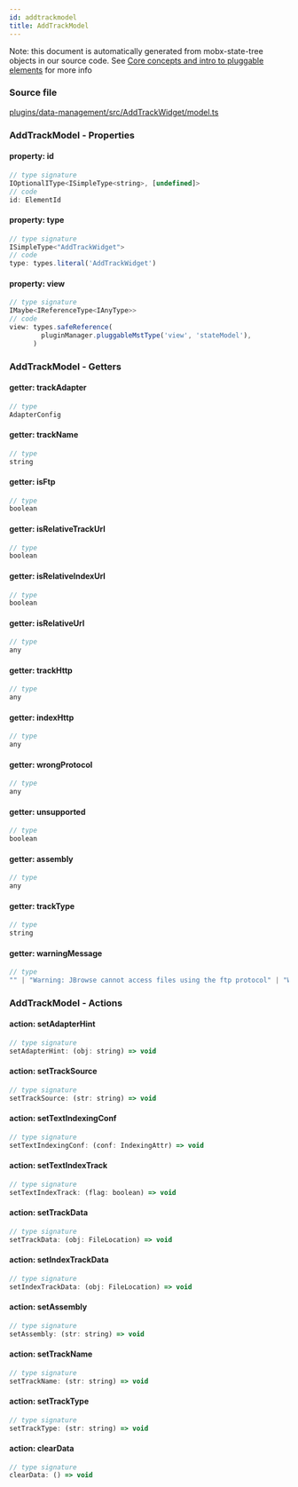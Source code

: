```yaml
---
id: addtrackmodel
title: AddTrackModel
---
```


Note: this document is automatically generated from mobx-state-tree objects in
our source code. See
[Core concepts and intro to pluggable elements](/docs/developer_guide/) for more
info

### Source file

[plugins/data-management/src/AddTrackWidget/model.ts](https://github.com/GMOD/jbrowse-components/blob/main/plugins/data-management/src/AddTrackWidget/model.ts)

### AddTrackModel - Properties

#### property: id

```js
// type signature
IOptionalIType<ISimpleType<string>, [undefined]>
// code
id: ElementId
```

#### property: type

```js
// type signature
ISimpleType<"AddTrackWidget">
// code
type: types.literal('AddTrackWidget')
```

#### property: view

```js
// type signature
IMaybe<IReferenceType<IAnyType>>
// code
view: types.safeReference(
        pluginManager.pluggableMstType('view', 'stateModel'),
      )
```

### AddTrackModel - Getters

#### getter: trackAdapter

```js
// type
AdapterConfig
```

#### getter: trackName

```js
// type
string
```

#### getter: isFtp

```js
// type
boolean
```

#### getter: isRelativeTrackUrl

```js
// type
boolean
```

#### getter: isRelativeIndexUrl

```js
// type
boolean
```

#### getter: isRelativeUrl

```js
// type
any
```

#### getter: trackHttp

```js
// type
any
```

#### getter: indexHttp

```js
// type
any
```

#### getter: wrongProtocol

```js
// type
any
```

#### getter: unsupported

```js
// type
boolean
```

#### getter: assembly

```js
// type
any
```

#### getter: trackType

```js
// type
string
```

#### getter: warningMessage

```js
// type
"" | "Warning: JBrowse cannot access files using the ftp protocol" | "Warning: one or more of your files do not provide the protocol e.g.\n          https://, please provide an absolute URL unless you are sure a\n          relative URL is intended." | "Warning: You entered a http:// resources but we cannot access HT...
```

### AddTrackModel - Actions

#### action: setAdapterHint

```js
// type signature
setAdapterHint: (obj: string) => void
```

#### action: setTrackSource

```js
// type signature
setTrackSource: (str: string) => void
```

#### action: setTextIndexingConf

```js
// type signature
setTextIndexingConf: (conf: IndexingAttr) => void
```

#### action: setTextIndexTrack

```js
// type signature
setTextIndexTrack: (flag: boolean) => void
```

#### action: setTrackData

```js
// type signature
setTrackData: (obj: FileLocation) => void
```

#### action: setIndexTrackData

```js
// type signature
setIndexTrackData: (obj: FileLocation) => void
```

#### action: setAssembly

```js
// type signature
setAssembly: (str: string) => void
```

#### action: setTrackName

```js
// type signature
setTrackName: (str: string) => void
```

#### action: setTrackType

```js
// type signature
setTrackType: (str: string) => void
```

#### action: clearData

```js
// type signature
clearData: () => void
```
